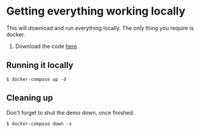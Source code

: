 # Getting everything working locally

This will download and run everything locally.
The only thing you require is docker.

1. Download the code [here](https://minhaskamal.github.io/DownGit/#/home?url=https://github.com/microsoft/WhatTheHack/tree/master/014-OSSDevOps/Coach/Solutions/challenge09)

## Running it locally

```shell
$ docker-compose up -d
```

## Cleaning up

Don't forget to shut the demo down, once finished:

```shell
$ docker-compose down -v
```